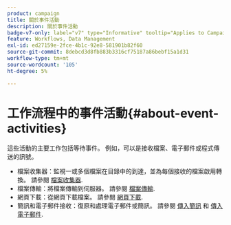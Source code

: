 ```yaml
---
product: campaign
title: 關於事件活動
description: 關於事件活動
badge-v7-only: label="v7" type="Informative" tooltip="Applies to Campaign Classic v7 only"
feature: Workflows, Data Management
exl-id: ed27159e-2fce-4b1c-92e8-581901b82f60
source-git-commit: 8debcd3d8fb883b3316cf75187a86bebf15a1d31
workflow-type: tm+mt
source-wordcount: '105'
ht-degree: 5%

---
```


# 工作流程中的事件活動{#about-event-activities}



這些活動的主要工作包括等待事件。 例如，可以是接收檔案、電子郵件或程式傳送的訊號。

* 檔案收集器：監視一或多個檔案在目錄中的到達，並為每個接收的檔案啟用轉換。 請參閱 [檔案收集器](file-collector.md).
* 檔案傳輸：將檔案傳輸到伺服器。 請參閱 [檔案傳輸](file-transfer.md).
* 網頁下載：從網頁下載檔案。 請參閱 [網頁下載](web-download.md).
* 簡訊和電子郵件接收：復原和處理電子郵件或簡訊。 請參閱 [傳入簡訊](inbound-sms.md) 和 [傳入電子郵件](inbound-emails.md).
